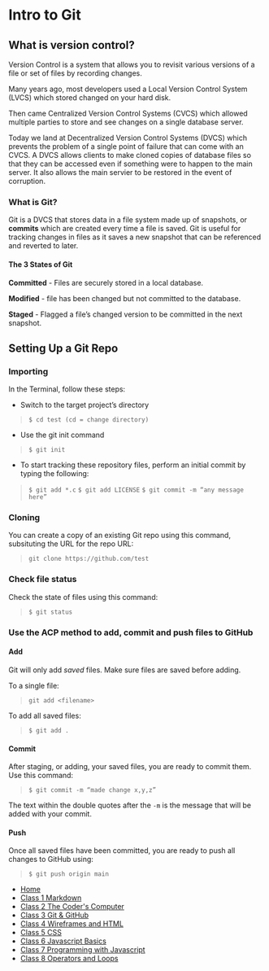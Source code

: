 # Intro to Git

## What is version control?

Version Control is a system that allows you to revisit various versions of a file or set of files by recording changes.

Many years ago, most developers used a Local Version Control System (LVCS) which stored changed on your hard disk.

Then came Centralized Version Control Systems (CVCS) which allowed multiple parties to store and see changes on a single database server.

Today we land at Decentralized Version Control Systems (DVCS) which prevents the problem of a single point of failure that can come with an CVCS.
A DVCS allows clients to make cloned copies of database files so that they can be accessed even if something were to happen to the main server. It also
allows the main servier to be restored in the event of corruption.

### What is Git?

Git is a DVCS that stores data in a file system made up of snapshots, or **commits** which are created every time a file is saved. Git is useful for
tracking changes in files as it saves a new snapshot that can be referenced and reverted to later.

#### The 3 States of Git

**Committed** - Files are securely stored in a local database.

**Modified** - file has been changed but not committed to the database.

**Staged** - Flagged a file’s changed version to be committed in the next snapshot.

## Setting Up a Git Repo

### Importing

In the Terminal, follow these steps:

- Switch to the target project’s directory

> `$ cd test (cd = change directory)`

- Use the git init command

> `$ git init`

- To start tracking these repository files, perform an initial commit by typing the following:

> `$ git add *.c`
> `$ git add LICENSE`
> `$ git commit -m “any message here”`

### Cloning

You can create a copy of an existing Git repo using this command, subsituting the URL for the repo URL:

> `git clone https://github.com/test`

### Check file status

Check the state of files using this command:

> `$ git status`

### Use the ACP method to add, commit and push files to GitHub

#### Add

Git will only add *saved* files. Make sure files are saved before adding.

To a single file:

> `git add <filename>`

To add all saved files:

> `$ git add .`

#### Commit

After staging, or adding, your saved files, you are ready to commit them. Use this command:

> `$ git commit -m “made change x,y,z”`

The text within the double quotes after the `-m` is the message that will be added with your commit.

#### Push

Once all saved files have been committed, you are ready to push all changes to GitHub using:

> `$ git push origin main`

- [Home](README.md)
- [Class 1 Markdown](class1.md)
- [Class 2 The Coder's Computer](class2.md)
- [Class 3 Git & GitHub](class3.md)
- [Class 4 Wireframes and HTML](class4.md)
- [Class 5 CSS](class5.md)
- [Class 6 Javascript Basics](class6.md)
- [Class 7 Programming with Javascript](class7.md)
- [Class 8 Operators and Loops](class8.md)
